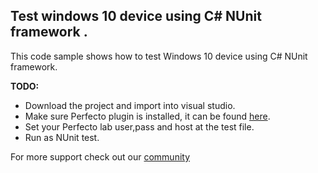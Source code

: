 ## Test windows 10 device using C# NUnit framework . 

This code sample shows how to test Windows 10 device using C# NUnit framework. 

**TODO:**
- Download the project and import into visual studio. 
- Make sure Perfecto plugin is installed, it can be found [here](https://www.perfectomobile.com/download-integrations).
- Set your Perfecto lab user,pass and host at the test file.
- Run as NUnit test. 

For more support check out our [community](https://community.perfectomobile.com/)
